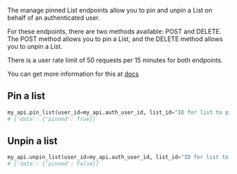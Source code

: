 The manage pinned List endpoints allow you to pin and unpin a List on behalf of an authenticated user.

For these endpoints, there are two methods available: POST and DELETE. The POST method allows you to pin a List, and the DELETE method allows you to unpin a List.

There is a user rate limit of 50 requests per 15 minutes for both endpoints.

You can get more information for this at [docs](https://developer.twitter.com/en/docs/twitter-api/lists/manage-lists/api-reference/post-users-id-pinned-lists)

## Pin a list

```python
my_api.pin_list(user_id=my_api.auth_user_id, list_id="ID for list to pin")
# {'data': {'pinned': True}}
```

## Unpin a list

```python
my_api.unpin_list(user_id=my_api.auth_user_id, list_id="ID for list to unpin")
# {'data': {'pinned': False}}
```
